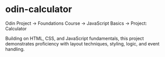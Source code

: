 # odin-calculator
Odin Project -> Foundations Course -> JavaScript Basics -> Project:  Calculator

Building on HTML, CSS, and JavaScript fundamentals, this project demonstrates proficiency with layout techniques, styling, logic, and event handling.